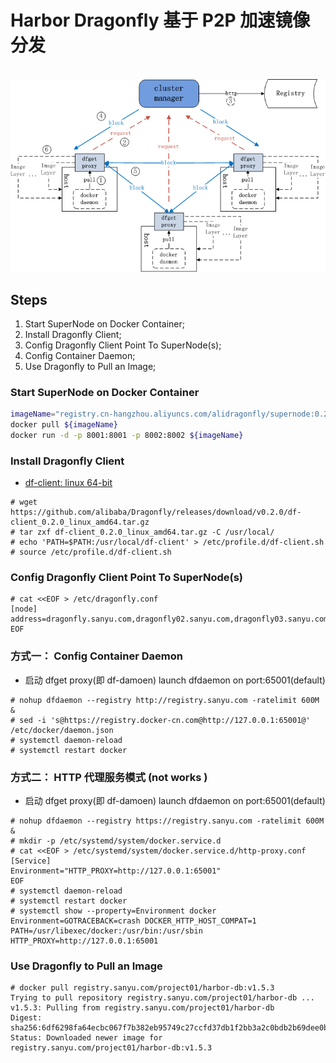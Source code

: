 # Harbor Dragonfly 基于 P2P 加速镜像分发
<br>
<div align="center">
    <img src="./img/dfget-combine-container.png" width="1024px">
    <br>
</div>

## Steps

1. Start SuperNode on Docker Container;
2. Install Dragonfly Client;
3. Config Dragonfly Client Point To SuperNode(s);
4. Config Container Daemon;
5. Use Dragonfly to Pull an Image;

### Start SuperNode on Docker Container

```bash
imageName="registry.cn-hangzhou.aliyuncs.com/alidragonfly/supernode:0.2.0"
docker pull ${imageName}
docker run -d -p 8001:8001 -p 8002:8002 ${imageName}
```

### Install Dragonfly Client
* [df-client: linux 64-bit](https://github.com/alibaba/Dragonfly/releases/download/v0.2.0/df-client_0.2.0_linux_amd64.tar.gz)
```
# wget https://github.com/alibaba/Dragonfly/releases/download/v0.2.0/df-client_0.2.0_linux_amd64.tar.gz
# tar zxf df-client_0.2.0_linux_amd64.tar.gz -C /usr/local/
# echo 'PATH=$PATH:/usr/local/df-client' > /etc/profile.d/df-client.sh
# source /etc/profile.d/df-client.sh
```
### Config Dragonfly Client Point To SuperNode(s)
```
# cat <<EOF > /etc/dragonfly.conf 
[node]
address=dragonfly.sanyu.com,dragonfly02.sanyu.com,dragonfly03.sanyu.com
EOF
```

### 方式一： Config Container Daemon
* 启动 dfget proxy(即 df-damoen)  launch dfdaemon on port:65001(default)
```
# nohup dfdaemon --registry http://registry.sanyu.com -ratelimit 600M &
# sed -i 's@https://registry.docker-cn.com@http://127.0.0.1:65001@' /etc/docker/daemon.json
# systemctl daemon-reload
# systemctl restart docker
```

### 方式二： HTTP 代理服务模式 (not works )
* 启动 dfget proxy(即 df-damoen)  launch dfdaemon on port:65001(default)
```
# nohup dfdaemon --registry https://registry.sanyu.com -ratelimit 600M &
# mkdir -p /etc/systemd/system/docker.service.d
# cat <<EOF > /etc/systemd/system/docker.service.d/http-proxy.conf 
[Service]
Environment="HTTP_PROXY=http://127.0.0.1:65001"
EOF
# systemctl daemon-reload
# systemctl restart docker
# systemctl show --property=Environment docker
Environment=GOTRACEBACK=crash DOCKER_HTTP_HOST_COMPAT=1 PATH=/usr/libexec/docker:/usr/bin:/usr/sbin HTTP_PROXY=http://127.0.0.1:65001
```

### Use Dragonfly to Pull an Image
```
# docker pull registry.sanyu.com/project01/harbor-db:v1.5.3
Trying to pull repository registry.sanyu.com/project01/harbor-db ... 
v1.5.3: Pulling from registry.sanyu.com/project01/harbor-db
Digest: sha256:6df6298fa64ecbc067f7b382eb95749c27ccfd37db1f2bb3a2c0bdb2b69dee0b
Status: Downloaded newer image for registry.sanyu.com/project01/harbor-db:v1.5.3
```